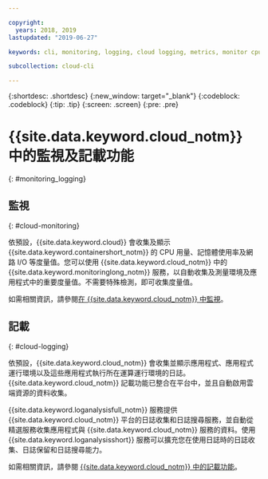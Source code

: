 ```yaml
---

copyright:
  years: 2018, 2019
lastupdated: "2019-06-27"

keywords: cli, monitoring, logging, cloud logging, metrics, monitor cpu, monitor usage, memory utilization, runtime logging

subcollection: cloud-cli

---
```


{:shortdesc: .shortdesc}
{:new_window: target="_blank"}
{:codeblock: .codeblock}
{:tip: .tip}
{:screen: .screen}
{:pre: .pre}

# {{site.data.keyword.cloud_notm}} 中的監視及記載功能
{: #monitoring_logging}

## 監視
{: #cloud-monitoring}

依預設，{{site.data.keyword.cloud}} 會收集及顯示 {{site.data.keyword.containershort_notm}} 的 CPU 用量、記憶體使用率及網路 I/O 等度量值。您可以使用 {{site.data.keyword.cloud_notm}} 中的 {{site.data.keyword.monitoringlong_notm}} 服務，以自動收集及測量環境及應用程式中的重要度量值。不需要特殊檢測，即可收集度量值。

如需相關資訊，請參閱[在 {{site.data.keyword.cloud_notm}} 中監視](/docs/services/cloud-monitoring?topic=cloud-monitoring-monitoring_ov#monitoring_ov)。

## 記載
{: #cloud-logging}

依預設，{{site.data.keyword.cloud_notm}} 會收集並顯示應用程式、應用程式運行環境以及這些應用程式執行所在運算運行環境的日誌。{{site.data.keyword.cloud_notm}} 記載功能已整合在平台中，並且自動啟用雲端資源的資料收集。 

{{site.data.keyword.loganalysisfull_notm}} 服務提供 {{site.data.keyword.cloud_notm}} 平台的日誌收集和日誌搜尋服務，並自動從精選服務收集應用程式與 {{site.data.keyword.cloud_notm}} 服務的資料。使用 {{site.data.keyword.loganalysisshort}} 服務可以擴充您在使用日誌時的日誌收集、日誌保留和日誌搜尋能力。

如需相關資訊，請參閱 [{{site.data.keyword.cloud_notm}} 中的記載功能](/docs/services/Log-Analysis-with-LogDNA?topic=LogDNA-getting-started#getting-started)。
